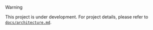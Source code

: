> [!WARNING]
> This project is under development. For project details, please refer to [`docs/architecture.md`](docs/architecture.md).
